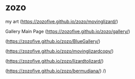 # zozo
my art
(https://zozofive.github.io/zozo/movinglizard/)

Gallery Main Page
(https://zozofive.github.io/zozo/gallery/)

(https://zozofive.github.io/zozo/BlueGallery/)
 
 
 (https://zozofive.github.io/zozo/movinglizardcopy/)
 
 (https://zozofive.github.io/zozo/lizardtolizard/)
 
 (https://zozofive.github.io/zozo/bermudiana/)
 /)
 
 
 
